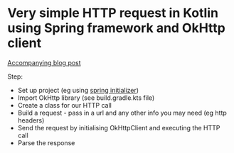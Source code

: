 # Very simple HTTP request in Kotlin using Spring framework and OkHttp client

[Accompanying blog post](https://codingrabbithole.com/kotlin-get-api-data-using-okhttp/)

Step:
* Set up project (eg using [spring initializer](https://start.spring.io/))
* Import OkHttp library (see build.gradle.kts file)
* Create a class for our HTTP call
* Build a request - pass in a url and any other info you may need (eg http headers)
* Send the request by initialising OkHttpClient and executing the HTTP call
* Parse the response
